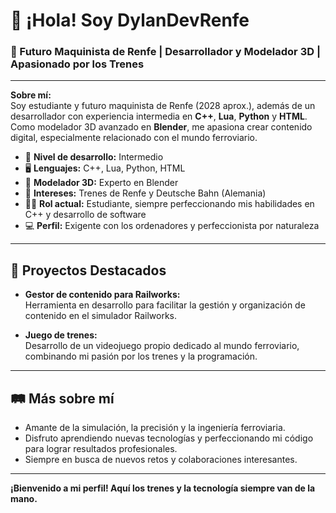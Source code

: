 # 👋 ¡Hola! Soy DylanDevRenfe

### 🚆 Futuro Maquinista de Renfe | Desarrollador y Modelador 3D | Apasionado por los Trenes

---

**Sobre mí:**  
Soy estudiante y futuro maquinista de Renfe (2028 aprox.), además de un desarrollador con experiencia intermedia en **C++**, **Lua**, **Python** y **HTML**. Como modelador 3D avanzado en **Blender**, me apasiona crear contenido digital, especialmente relacionado con el mundo ferroviario.

- 🔧 **Nivel de desarrollo:** Intermedio  
- 🖥️ **Lenguajes:** C++, Lua, Python, HTML  
- 🎨 **Modelador 3D:** Experto en Blender  
- 🚉 **Intereses:** Trenes de Renfe y Deutsche Bahn (Alemania)  
- 🧑‍🎓 **Rol actual:** Estudiante, siempre perfeccionando mis habilidades en C++ y desarrollo de software  
- 💻 **Perfil:** Exigente con los ordenadores y perfeccionista por naturaleza

---

## 🚀 Proyectos Destacados

- **Gestor de contenido para Railworks:**  
  Herramienta en desarrollo para facilitar la gestión y organización de contenido en el simulador Railworks.

- **Juego de trenes:**  
  Desarrollo de un videojuego propio dedicado al mundo ferroviario, combinando mi pasión por los trenes y la programación.

---

## 🛤️ Más sobre mí

- Amante de la simulación, la precisión y la ingeniería ferroviaria.
- Disfruto aprendiendo nuevas tecnologías y perfeccionando mi código para lograr resultados profesionales.
- Siempre en busca de nuevos retos y colaboraciones interesantes.

---

**¡Bienvenido a mi perfil! Aquí los trenes y la tecnología siempre van de la mano.**
